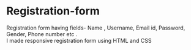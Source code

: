 # Registration-form
Registration form having fields- Name , Username, Email id, Password, Gender, Phone number etc .<br>
I made responsive registration form using HTML and CSS
